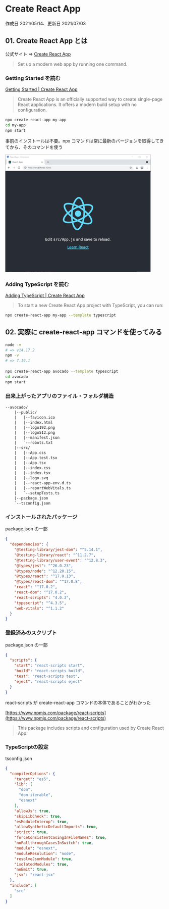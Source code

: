 # Create React App

作成日 2021/05/14、更新日 2021/07/03

## 01. Create React App とは

公式サイト => [Create React App](https://create-react-app.dev/)

> Set up a modern web app by running one command.

### Getting Started を読む

[Getting Started \| Create React App](https://create-react-app.dev/docs/getting-started)

> Create React App is an officially supported way to create single-page React applications. It offers a modern build setup with no configuration.

```bash
npx create-react-app my-app
cd my-app
npm start
```

事前のインストールは不要。npx コマンドは常に最新のバージョンを取得してきてから、そのコマンドを使う

![React App](images/react-app.png)

### Adding TypeScript を読む

[Adding TypeScript \| Create React App](https://create-react-app.dev/docs/adding-typescript/)

> To start a new Create React App project with TypeScript, you can run:

```bash
npx create-react-app my-app --template typescript
```

## 02. 実際に create-react-app コマンドを使ってみる

```bash
node -v
# => v14.17.2
npm -v
# => 7.19.1

npx create-react-app avocado --template typescript
cd avocado
npm start
```

### 出来上がったアプリのファイル・フォルダ構造

```text
--avocado/
    |--public/
    |   |--favicon.ico
    |   |--index.html
    |   |--logo192.png
    |   |--logo512.png
    |   |--manifest.json
    |   `--robots.txt
    |--src/
    |   |--App.css
    |   |--App.test.tsx
    |   |--App.tsx
    |   |--index.css
    |   |--index.tsx
    |   |--logo.svg
    |   |--react-app-env.d.ts
    |   |--reportWebVitals.ts
    |   `--setupTests.ts
    |--package.json
    `--tsconfig.json
```

### インストールされたパッケージ

package.json の一部

```json
{
  "dependencies": {
    "@testing-library/jest-dom": "^5.14.1",
    "@testing-library/react": "^11.2.7",
    "@testing-library/user-event": "^12.8.3",
    "@types/jest": "^26.0.23",
    "@types/node": "^12.20.15",
    "@types/react": "^17.0.13",
    "@types/react-dom": "^17.0.8",
    "react": "^17.0.2",
    "react-dom": "^17.0.2",
    "react-scripts": "4.0.3",
    "typescript": "^4.3.5",
    "web-vitals": "^1.1.2"
  }
}
```

### 登録済みのスクリプト

package.json の一部

```json
{
  "scripts": {
    "start": "react-scripts start",
    "build": "react-scripts build",
    "test": "react-scripts test",
    "eject": "react-scripts eject"
  }
}
```

react-scripts が create-react-app コマンドの本体であることがわかった

[https://www.npmjs.com/package/react-scripts](https://www.npmjs.com/package/react-scripts)

> This package includes scripts and configuration used by Create React App.

### TypeScriptの設定

tsconfig.json

```JSON
{
  "compilerOptions": {
    "target": "es5",
    "lib": [
      "dom",
      "dom.iterable",
      "esnext"
    ],
    "allowJs": true,
    "skipLibCheck": true,
    "esModuleInterop": true,
    "allowSyntheticDefaultImports": true,
    "strict": true,
    "forceConsistentCasingInFileNames": true,
    "noFallthroughCasesInSwitch": true,
    "module": "esnext",
    "moduleResolution": "node",
    "resolveJsonModule": true,
    "isolatedModules": true,
    "noEmit": true,
    "jsx": "react-jsx"
  },
  "include": [
    "src"
  ]
}
```
